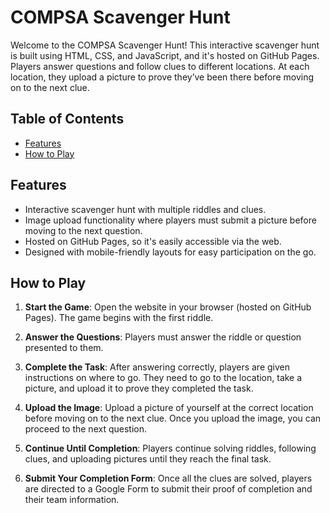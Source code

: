 # COMPSA Scavenger Hunt

Welcome to the COMPSA Scavenger Hunt! This interactive scavenger hunt is built using HTML, CSS, and JavaScript, and it's hosted on GitHub Pages. Players answer questions and follow clues to different locations. At each location, they upload a picture to prove they’ve been there before moving on to the next clue.

## Table of Contents

- [Features](#features)
- [How to Play](#how-to-play)

## Features

- Interactive scavenger hunt with multiple riddles and clues.
- Image upload functionality where players must submit a picture before moving to the next question.
- Hosted on GitHub Pages, so it's easily accessible via the web.
- Designed with mobile-friendly layouts for easy participation on the go.

## How to Play

1. **Start the Game**:
   Open the website in your browser (hosted on GitHub Pages). The game begins with the first riddle.
   
2. **Answer the Questions**:
   Players must answer the riddle or question presented to them.

3. **Complete the Task**:
   After answering correctly, players are given instructions on where to go. They need to go to the location, take a picture, and upload it to prove they completed the task.

4. **Upload the Image**:
   Upload a picture of yourself at the correct location before moving on to the next clue. Once you upload the image, you can proceed to the next question.

5. **Continue Until Completion**:
   Players continue solving riddles, following clues, and uploading pictures until they reach the final task.

6. **Submit Your Completion Form**:
   Once all the clues are solved, players are directed to a Google Form to submit their proof of completion and their team information.
